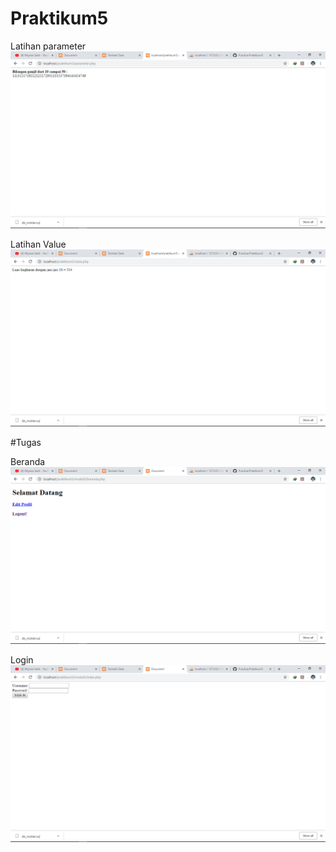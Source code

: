 # Praktikum5

Latihan parameter
![alt text](https://github.com/PutuEsa/Praktikum5/blob/master/ss/Screenshot%20(102).png)

Latihan Value
![alt text](https://github.com/PutuEsa/Praktikum5/blob/master/ss/Screenshot%20(103).png)


#Tugas

Beranda
![alt text](https://github.com/PutuEsa/Praktikum5/blob/master/Tugas/ss/Screenshot%20(100).png)

Login
![alt text](https://github.com/PutuEsa/Praktikum5/blob/master/Tugas/ss/Screenshot%20(101).png)

